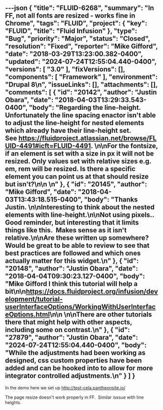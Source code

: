 ---json
{
  "title": "FLUID-6268",
  "summary": "In FF, not all fonts are resized - works fine in Chrome",
  "tags": "FLUID",
  "project": {
    "key": "FLUID",
    "title": "Fluid Infusion"
  },
  "type": "Bug",
  "priority": "Major",
  "status": "Closed",
  "resolution": "Fixed",
  "reporter": "Mike Gifford",
  "date": "2018-03-29T13:23:00.382-0400",
  "updated": "2024-07-24T12:55:04.440-0400",
  "versions": [
    "3.0"
  ],
  "fixVersions": [],
  "components": [
    "Framework"
  ],
  "environment": "Drupal 8\n",
  "issueLinks": [],
  "attachments": [],
  "comments": [
    {
      "id": "20142",
      "author": "Justin Obara",
      "date": "2018-04-03T13:29:33.543-0400",
      "body": "Regarding the line-height. Unfortunately the line spacing enactor isn't able to adjust the line-height for nested elements which already have their line-height set. See <https://fluidproject.atlassian.net/browse/FLUID-4491#icft=FLUID-4491>. \n\nFor the fontsize, if an element is set with a size in px it will not be resized. Only values set with relative sizes e.g. em, rem will be resized. Is there a specific element you can point us at that should resize but isn't?\n\n \n"
    },
    {
      "id": "20145",
      "author": "Mike Gifford",
      "date": "2018-04-03T13:43:18.515-0400",
      "body": "Thanks Justin. \n\nInteresting to think about the nested elements with line-height.\n\nNot using pixels..  Good reminder, but interesting that it limits things like this.  Makes sense as it isn't relative.\n\nAre these written up somewhere?  Would be great to be able to review to see that best practices are followed and which ones actually matter for this widget.\n"
    },
    {
      "id": "20148",
      "author": "Justin Obara",
      "date": "2018-04-04T09:30:23.127-0400",
      "body": "Mike Gifford I think this tutorial will help a bit\n\n<https://docs.fluidproject.org/infusion/development/tutorial-userInterfaceOptions/WorkingWithUserInterfaceOptions.html>\n\n \n\nThere are other tutorials there that might help with other aspects, including some on contrast.\n"
    },
    {
      "id": "27879",
      "author": "Justin Obara",
      "date": "2024-07-24T12:55:04.440-0400",
      "body": "While the adjustments had been working as designed, css custom properties have been added and can be hooked into to allow for more integrator controlled adjustments.\n"
    }
  ]
}
---
In the demo here we set up <http://test-cela.pantheonsite.io/>

The page resize doesn't work properly in FF.  Similar isssue with line heights.

        